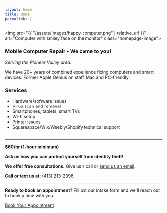 ```yaml
---
layout: home
title: Home
permalink: /
---
```

<img src="{{ "/assets/images/happy-computer.png" | relative_url }}" alt="Computer with smiley face on the monitor" class="homepage-image">

### Mobile Computer Repair - We come to you!

*Serving the Pioneer Valley area.*

We have 20+ years of combined experience fixing computers and smart devices. Former Apple Genius on staff. Mac and PC-friendly.

<!-- <hr class="divider"> -->

### Services

<ul class="services-list">
  <li>Hardware/software issues</li>
  <li>Virus scan and removal</li>
  <li>Smartphones, tablets, smart TVs</li>
  <li>Wi-fi setup</li>
  <li>Printer issues</li>
  <li>Squarespace/Wix/Weebly/Shopify technical support</li>
  <br>
</ul>

<hr class="divider">

**$60/hr (1-hour minimum)**

**Ask us how you can protect yourself from identity theft!**

**We offer free consultations.** Give us a call or [send us an email](hello@pvcomputerrepair.com).

**Call or text us at:** (413) 213-2396  

<hr class="divider">

**Ready to book an appointment?** Fill out our intake form and we'll reach out to book a time with you. 

<a href="https://forms.gle/4WNxS1qnFsNHiytH7" class="button">Book Your Appointment</a>